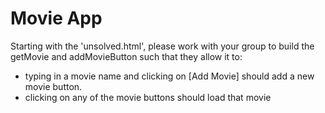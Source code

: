 # Movie App

Starting with the 'unsolved.html', please work with your group to build the getMovie and addMovieButton such that they allow it to:
* typing in a movie name and clicking on [Add Movie] should add a new movie button.
* clicking on any of the movie buttons should load that movie


